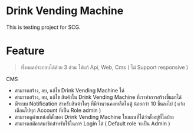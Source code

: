 # Drink Vending Machine
This is testing project for SCG.

# Feature
> ทั้งหมดประกอบได้ด้วย 3 ส่วน ได้แก้ Api, Web, Cms ( ไม่ Support responsive )

CMS
* สามารถสร้าง, ลบ, แก้ไข Drink Vending Machine ได้
* สามารถสร้าง, ลบ, แก้ไข สินค้าใน Drink Vending Machine ที่เราทำการสร้างขึ้นมาได้
* มีระบบ Notification สำหรับสินค้าใดๆ ที่มีจำนวนคงเหลือในตู้ น้อยกว่า 10 ชิ้นลงไป ( แจ้งเตือนไปทุก Account ที่เป็น Role admin )
* สามารถดูตำแหน่งที่ตั้งของ Drink Vending Machine ในแผนที่ได้ว่าตั้งอยู่ที่ใดบ้าง
* สามารถสมัครสมาชิกสำหรับใช้ในการ Login ได้ ( Default role จะเป็น Admin )
